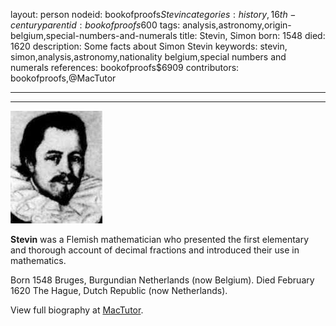 layout: person
nodeid: bookofproofs$Stevin
categories: history,16th-century
parentid: bookofproofs$600
tags: analysis,astronomy,origin-belgium,special-numbers-and-numerals
title: Stevin, Simon
born: 1548
died: 1620
description: Some facts about Simon Stevin
keywords: stevin, simon,analysis,astronomy,nationality belgium,special numbers and numerals
references: bookofproofs$6909
contributors: bookofproofs,@MacTutor

---


---

![Stevin.jpg](https://github.com/bookofproofs/bookofproofs.github.io/blob/main/_sources/_assets/images/portraits/Stevin.jpg?raw=true)

**Stevin** was a Flemish mathematician who presented the first elementary and thorough account of decimal fractions and introduced their use in mathematics.

Born 1548 Bruges, Burgundian Netherlands (now Belgium). Died February 1620 The Hague, Dutch Republic (now Netherlands).


View full biography at [MacTutor](https://mathshistory.st-andrews.ac.uk/Biographies/Stevin/).
